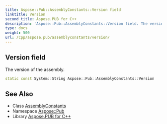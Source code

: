 ```yaml
---
title: Aspose::Pub::AssemblyConstants::Version field
linktitle: Version
second_title: Aspose.PUB for C++
description: 'Aspose::Pub::AssemblyConstants::Version field. The version of the assembly in C++.'
type: docs
weight: 500
url: /cpp/aspose.pub/assemblyconstants/version/
---
```

## Version field


The version of the assembly.

```cpp
static const System::String Aspose::Pub::AssemblyConstants::Version
```

## See Also

* Class [AssemblyConstants](../)
* Namespace [Aspose::Pub](../../)
* Library [Aspose.PUB for C++](../../../)
